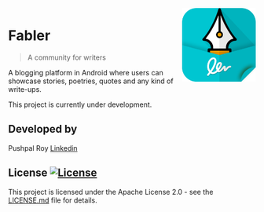 <img src="icon.png" height = "150" width = "150"  align="right" />

# Fabler
> A community for writers

A blogging platform in Android where users can showcase stories, poetries, quotes and any kind of write-ups.

This project is currently under development.

## Developed by

Pushpal Roy [Linkedin](https://www.linkedin.com/in/pushpalroy/)

## License [![License](https://img.shields.io/badge/License-Apache%202.0-blue.svg)](https://opensource.org/licenses/Apache-2.0)

This project is licensed under the Apache License 2.0 - see the [LICENSE.md](/LICENSE) file for details.